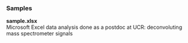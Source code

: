 ### Samples 

**sample.xlsx**  
Microsoft Excel data analysis done as a postdoc at UCR: deconvoluting mass spectrometer signals




